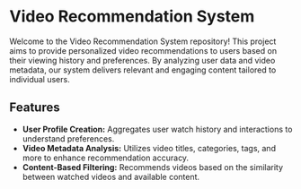 # Video Recommendation System

Welcome to the Video Recommendation System repository! This project aims to provide personalized video recommendations to users based on their viewing history and preferences. By analyzing user data and video metadata, our system delivers relevant and engaging content tailored to individual users.

## Features

- **User Profile Creation:** Aggregates user watch history and interactions to understand preferences.
- **Video Metadata Analysis:** Utilizes video titles, categories, tags, and more to enhance recommendation accuracy.
- **Content-Based Filtering:** Recommends videos based on the similarity between watched videos and available content.


